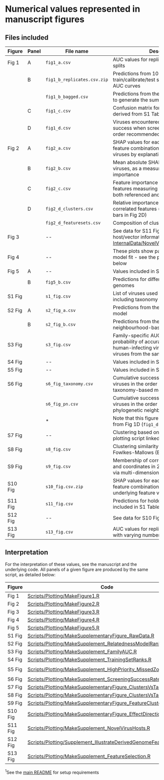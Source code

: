 # Numerical values represented in manuscript figures

## Files included

| Figure  | Panel | File name                   | Description                                                                                                             |
|---------|-------|-----------------------------|-------------------------------------------------------------------------------------------------------------------------|
| Fig 1   | A     | `fig1_a.csv`                | AUC values for replicate train/calibrate/test splits                                                                    |
|         | B     | `fig1_b_replicates.csv.zip` | Predictions from 1000 replicate train/calibrate/test splits, used to generate AUC curves                                 |
|         |       | `fig1_b_bagged.csv`         | Predictions from the bagged model, used to generate the summary AUC curve                                                |
|         | C     | `fig1_c.csv`                | Confusion matrix for the best model, derived from S1 Table / bagged predictions                                         |
|         | D     | `fig1_d.csv`                | Viruses encountered and cumulative success when screening viruses in the order recommended by the best model            |
| Fig 2   | A     | `fig2_a.csv`                | SHAP values for each virus-genome feature combination, used to cluster viruses by explanation simililarity              |
|         | B     | `fig2_b.csv`                | Mean absolute SHAP values across all viruses, as a measure of feature importance                                        |
|         | C     | `fig2_c.csv`                | Feature importance and relative ranks for features measuring the same quantity in both referenced and unreferenced form |
|         | D     | `fig2_d_clusters.csv`       | Relative importance of different clusters of correlated features (bar heights and error-bars in Fig 2D)                 |
|         |       | `fig2_d_featuresets.csv`    | Composition of clusters (colours in Fig 2D)                                                                             |
| Fig 3   |       | --                          | See data for S11 Fig; more detailed host/vector information recorded in [InternalData/NovelVirus_Hosts_Curated.csv](../InternalData/NovelVirus_Hosts_Curated.csv) |
| Fig 4   |       | --                          | These plots show partial residuals from a model fit - see the plotting script linked below                              |
| Fig 5   | A     | --                          | Values included in S1 Table                                                                                             |
|         | B     | `fig5_b.csv`                | Predictions for different *Sarbecovirus* genomes                                                                        |
| S1 Fig  |       | `s1_fig.csv`                | List of viruses used for model training, including taxonomy                                                             |
| S2 Fig  | A     | `s2_fig_a.csv`              | Predictions from the taxonomy-based model                                                                               |
|         | B     | `s2_fig_b.csv`              | Predictions from the phylogenetic neighbourhood-based model                                                             |
| S3 Fig  |       | `s3_fig.csv`                | Family-specific AUC values, measuring the probability of accurately ranking known human-infecting viruses above other viruses from the same family |
| S4 Fig  |       | --                          | Values included in S1 Table                                                                                             |
| S5 Fig  |       | --                          | Values included in S1 Table                                                                                             |
| S6 Fig  |       | `s6_fig_taxonomy.csv`       | Cumulative success when screening viruses in the order recommended by the taxonomy-based model                          |
|         |       | `s6_fig_pn.csv`             | Cumulative success when screening viruses in the order recommended by the phylogenetic neighbourhood-based model        |
|         |       | *                           | Note that this figure also displays values from Fig 1D (`fig1_d.csv`) for comparison                                    |
| S7 Fig  |       | --                          | Clustering based on data in S10 Fig, see plotting script linked below                                                                                        |
| S8 Fig  |       | `s8_fig.csv`                | Clustering similarity comparisons using the Fowlkes-Mallows (Bk) index                                                  |
| S9 Fig  |       | `s9_fig.csv`                | Membership of correlated-feature clusters and coordinates in 2 dimensions obtained via multi-dimensional scaling        |
| S10 Fig |       | `s10_fig.csv.zip`           | SHAP values for each virus-genome feature combination, along with the underlying feature values                         |
| S11 Fig |       | `s11_fig.csv`               | Predictions for holdout viruses (also included in S1 Table)                                                             |
| S12 Fig |       | --                          | See data for S10 Fig                                                                                                    |
| S13 Fig |       | `s13_fig.csv`               | AUC values for replicate training rounds with varying numbers of input features                                         |


## Interpretation
For the interpretation of these values, see the manuscript and the underlying code. All panels of a given figure are produced by the same script, as detailed below:

| Figure  | Code                                                                                                        | Command to reproduce figure and values<sup>[1](#footnote1)</sup> |
|---------|-------------------------------------------------------------------------------------------------------------|----------------------------------------|
| Fig 1   | [Scripts/Plotting/MakeFigure1.R](../Scripts/Plotting/MakeFigure1.R)                                         | `make Plots/Figure1.pdf`               |
| Fig 2   | [Scripts/Plotting/MakeFigure2.R](../Scripts/Plotting/MakeFigure2.R)                                         | `make Plots/Figure2.pdf`               |
| Fig 3   | [Scripts/Plotting/MakeFigure3.R](../Scripts/Plotting/MakeFigure3.R)                                         | `make Plots/Figure3.pdf`               |
| Fig 4   | [Scripts/Plotting/MakeFigure4.R](../Scripts/Plotting/MakeFigure4.R)                                         | `make Plots/Figure4.pdf`               |
| Fig 5   | [Scripts/Plotting/MakeFigure5.R](../Scripts/Plotting/MakeFigure5.R)                                         | `make Plots/Figure5.pdf`               |
| S1 Fig  | [Scripts/Plotting/MakeSupplementaryFigure_RawData.R](../Scripts/Plotting/MakeSupplementaryFigure_RawData.R) | `make Plots/Supplement_RawData.pdf`    |
| S2 Fig  | [Scripts/Plotting/MakeSupplement_RelatednessModelRanks.R](../Scripts/Plotting/MakeSupplement_RelatednessModelRanks.R) | `make Plots/Supplement_RelatednessModelRanks.pdf` |
| S3 Fig  | [Scripts/Plotting/MakeSupplement_FamilyAUC.R](../Scripts/Plotting/MakeSupplement_FamilyAUC.R)               | `make Plots/Supplement_family_auc.pdf` |
| S4 Fig  | [Scripts/Plotting/MakeSupplement_TrainingSetRanks.R](../Scripts/Plotting/MakeSupplement_TrainingSetRanks.R) | `make Plots/Supplement_TrainingSetRanks.pdf` |
| S5 Fig  | [Scripts/Plotting/MakeSupplement_HighPriority_MissedZoonoses.R](../Scripts/Plotting/MakeSupplement_HighPriority_MissedZoonoses.R) | `make Plots/Supplement_HighPriority_MissingZoonoses.pdf` |
| S6 Fig  | [Scripts/Plotting/MakeSupplement_ScreeningSuccessRate.R](../Scripts/Plotting/MakeSupplement_ScreeningSuccessRate.R) | `make Plots/Supplement_ScreeningSuccessRate.pdf` |
| S7 Fig  | [Scripts/Plotting/MakeSupplementaryFigure_ClustersVsTaxonomy.R](../Scripts/Plotting/MakeSupplementaryFigure_ClustersVsTaxonomy.R) | `make Plots/Combine_tanglegrams.pdf` |
| S8 Fig  | [Scripts/Plotting/MakeSupplementaryFigure_ClustersVsTaxonomy.R](../Scripts/Plotting/MakeSupplementaryFigure_ClustersVsTaxonomy.R) | `make Plots/Supplement_bk_plots.pdf` |
| S9 Fig  | [Scripts/Plotting/MakeSupplementaryFigure_FeatureClusters.R](../Scripts/Plotting/MakeSupplementaryFigure_FeatureClusters.R) | `make Plots/SupplementaryFigure_FeatureClusters.pdf` |
| S10 Fig | [Scripts/Plotting/MakeSupplementaryFigure_EffectDirection.R](../Scripts/Plotting/MakeSupplementaryFigure_EffectDirection.R) | `make Plots/SupplementaryFigure_EffectDirection.pdf` |
| S11 Fig | [Scripts/Plotting/MakeSupplement_NovelVirusHosts.R](../Scripts/Plotting/MakeSupplement_NovelVirusHosts.R)   | `make Plots/Supplement_NovelVirus_Hosts.pdf` |
| S12 Fig | [Scripts/Plotting/Supplement_IllustrateDerivedGenomeFeatureCalcs.R](../Scripts/Plotting/Supplement_IllustrateDerivedGenomeFeatureCalcs.R) | `make Plots/Supplement_methods_derived_genome_features.pdf` |
| S13 Fig | [Scripts/Plotting/MakeSupplement_FeatureSelection.R](../Scripts/Plotting/MakeSupplement_FeatureSelection.R) | `make Plots/Supplement_FeatureSelection.pdf` |


<sup name="footnote1">1</sup>See the [main README](../README.md#requirements) for setup requirements
